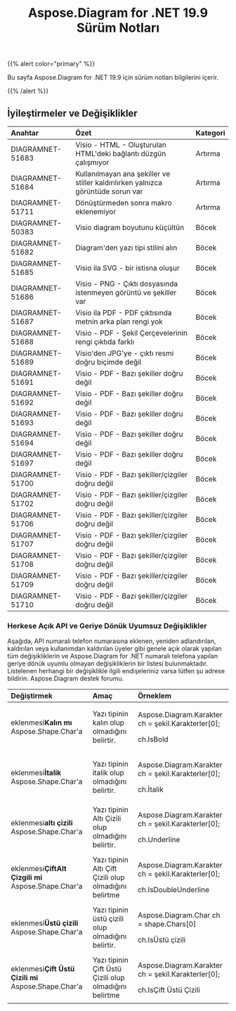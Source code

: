 ﻿---
title: Aspose.Diagram for .NET 19.9 Sürüm Notları
type: docs
weight: 40
url: /tr/net/aspose-diagram-for-net-19-9-release-notes/
---
{{% alert color="primary" %}} 

Bu sayfa Aspose.Diagram for .NET 19.9 için sürüm notları bilgilerini içerir.

{{% /alert %}} 
## **İyileştirmeler ve Değişiklikler**

|**Anahtar**|**Özet**|**Kategori**|
|:- |:- |:- |
|DIAGRAMNET-51683|Visio - HTML - Oluşturulan HTML'deki bağlantı düzgün çalışmıyor|Artırma|
|DIAGRAMNET-51684|Kullanılmayan ana şekiller ve stiller kaldırılırken yalnızca görüntüde sorun var|Artırma|
|DIAGRAMNET-51711|Dönüştürmeden sonra makro eklenemiyor|Artırma|
|DIAGRAMNET-50383|Visio diagram boyutunu küçültün|Böcek|
|DIAGRAMNET-51682|Diagram'den yazı tipi stilini alın|Böcek|
|DIAGRAMNET-51685|Visio ila SVG - bir istisna oluşur|Böcek|
|DIAGRAMNET-51686|Visio - PNG - Çıktı dosyasında istenmeyen görüntü ve şekiller var|Böcek|
|DIAGRAMNET-51687|Visio ila PDF - PDF çıktısında metnin arka plan rengi yok|Böcek|
|DIAGRAMNET-51688|Visio - PDF - Şekil Çerçevelerinin rengi çıktıda farklı|Böcek|
|DIAGRAMNET-51689|Visio'den JPG'ye - çıktı resmi doğru biçimde değil|Böcek|
|DIAGRAMNET-51691|Visio - PDF - Bazı şekiller doğru değil|Böcek|
|DIAGRAMNET-51692|Visio - PDF - Bazı şekiller doğru değil|Böcek|
|DIAGRAMNET-51693|Visio - PDF - Bazı şekiller doğru değil|Böcek|
|DIAGRAMNET-51694|Visio - PDF - Bazı şekiller doğru değil|Böcek|
|DIAGRAMNET-51697|Visio - PDF - Bazı şekiller doğru değil|Böcek|
|DIAGRAMNET-51700|Visio - PDF - Bazı şekiller/çizgiler doğru değil|Böcek|
|DIAGRAMNET-51702|Visio - PDF - Bazı şekiller/çizgiler doğru değil|Böcek|
|DIAGRAMNET-51706|Visio - PDF - Bazı şekiller/çizgiler doğru değil|Böcek|
|DIAGRAMNET-51707|Visio - PDF - Bazı şekiller/çizgiler doğru değil|Böcek|
|DIAGRAMNET-51708|Visio - PDF - Bazı şekiller/çizgiler doğru değil|Böcek|
|DIAGRAMNET-51709|Visio - PDF - Bazı şekiller/çizgiler doğru değil|Böcek|
|DIAGRAMNET-51710|Visio - PDF - Bazı şekiller/çizgiler doğru değil|Böcek|
### **Herkese Açık API ve Geriye Dönük Uyumsuz Değişiklikler**
Aşağıda, API numaralı telefon numarasına eklenen, yeniden adlandırılan, kaldırılan veya kullanımdan kaldırılan üyeler gibi genele açık olarak yapılan tüm değişikliklerin ve Aspose.Diagram for .NET numaralı telefona yapılan geriye dönük uyumlu olmayan değişikliklerin bir listesi bulunmaktadır. Listelenen herhangi bir değişiklikle ilgili endişeleriniz varsa lütfen şu adrese bildirin: Aspose.Diagram destek forumu.

|**Değiştirmek**|**Amaç**|**Örneklem**|
|:- |:- |:- |
| eklenmesi**Kalın mı** Aspose.Shape.Char'a|Yazı tipinin kalın olup olmadığını belirtir.|<p>Aspose.Diagram.Karakter ch = şekil.Karakterler[0];</p><p>ch.IsBold</p>|
| eklenmesi**İtalik** Aspose.Shape.Char'a|Yazı tipinin italik olup olmadığını belirtir.|<p>Aspose.Diagram.Karakter ch = şekil.Karakterler[0];</p><p>ch.İtalik</p>|
| eklenmesi**altı çizili** Aspose.Shape.Char'a|Yazı tipinin Altı Çizili olup olmadığını belirtir.|<p>Aspose.Diagram.Karakter ch = şekil.Karakterler[0];</p><p>ch.Underline</p>|
| eklenmesi**ÇiftAlt Çizgili mi** Aspose.Shape.Char'a|Yazı tipinin Altı Çift Çizili olup olmadığını belirtme|<p>Aspose.Diagram.Karakter ch = şekil.Karakterler[0];</p><p>ch.IsDoubleUnderline</p>|
| eklenmesi**Üstü çizili** Aspose.Shape.Char'a|Yazı tipinin üstü çizili olup olmadığını belirtir.|<p>Aspose.Diagram.Char ch = shape.Chars[0]</p><p>ch.IsÜstü çizili</p>|
| eklenmesi**Çift Üstü Çizili mi** Aspose.Shape.Char'a|Yazı tipinin Çift Üstü Çizili olup olmadığını belirtme|<p>Aspose.Diagram.Karakter ch = şekil.Karakterler[0];</p><p>ch.IsÇift Üstü Çizili</p>|

